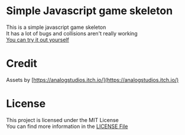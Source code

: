 # Simple Javascript game skeleton

This is a simple javascript game skeleton  
It has a lot of bugs and collisions aren't really working  
[You can try it out yourself](https://theblckbird.github.io/javascript-game)

# Credit

Assets by [https://analogstudios.itch.io/](https://analogstudios.itch.io/)

# License

This project is licensed under the MIT License  
You can find more information in the [LICENSE File](LICENSE)